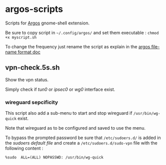 # argos-scripts
Scripts for [Argos](https://github.com/p-e-w/argos) gnome-shell extension.

Be sure to copy script in `~/.config/argos/` and set them executable : `chmod +x myscript.sh`

To change the frequency just rename the script as explain in the [argos file-name format doc](https://github.com/p-e-w/argos#filename-format)


## vpn-check.5s.sh
Show the vpn status. 

Simply check if _tun0_ or _ipsec0_ or _wg0_ interface exist.


### wireguard sepcificity
This script also add a sub-menu to start and stop wireguard if `/usr/bin/wg-quick` exist.

Note that wireguard as to be configured and saved to use the menu.

To bypass the prompted password be sure that `/etc/sudoers.d/` is added in the _sudoers default file_ and create a `/etc/sudoers.d/sudo-vpn` file with the following content : 
```
%sudo  ALL=(ALL) NOPASSWD: /usr/bin/wg-quick
```


